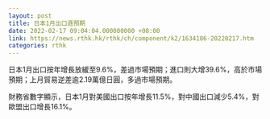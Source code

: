 ```yaml
---
layout: post
title: 日本1月出口遜預期
date: 2022-02-17 09:04:04.000000000 +08:00
link: https://news.rthk.hk/rthk/ch/component/k2/1634186-20220217.htm
categories: rthk
---
```


日本1月出口按年增長放緩至9.6%，差過市場預期；進口則大增39.6%，高於市場預期；上月貿易逆差逾2.19萬億日圓，多過市場預期。

財務省數字顯示，日本1月對美國出口按年增長11.5%，對中國出口減少5.4%，對歐盟出口增長16.1%。

